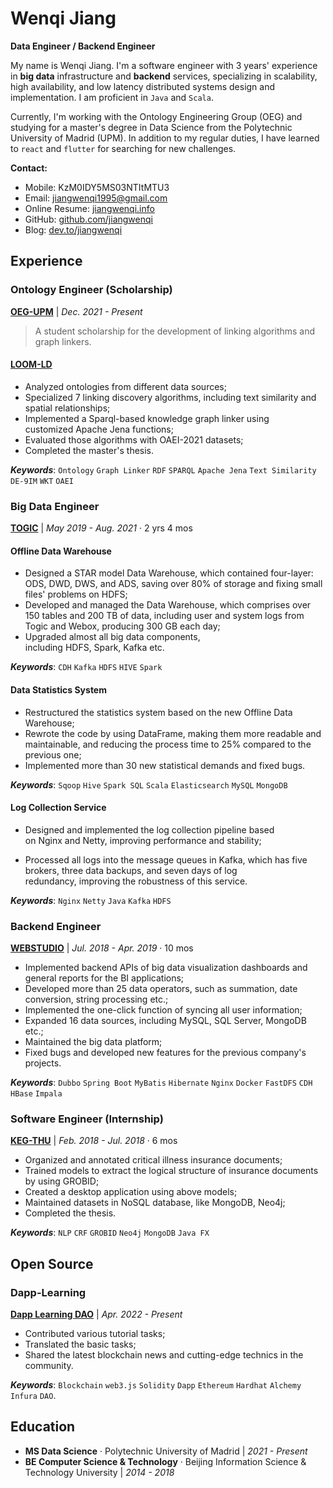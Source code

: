 # Wenqi Jiang

**Data Engineer / Backend Engineer**

My name is Wenqi Jiang. I'm a software engineer with 3 years' experience in **big data** infrastructure and **backend** services, specializing in scalability, high availability, and low latency distributed systems design and implementation. I am proficient in `Java` and `Scala`.

Currently, I'm working with the Ontology Engineering Group (OEG) and studying for a master's degree in Data Science from the Polytechnic University of Madrid (UPM). In addition to my regular duties, I have learned to `react` and `flutter` for searching for new challenges.

**Contact:**

- Mobile: KzM0IDY5MS03NTItMTU3
- Email: [jiangwenqi1995@gmail.com](mailto:jiangwenqi1995@gmail.com)
- Online Resume: [jiangwenqi.info](https://jiangwenqi.info/)
- GitHub: [github.com/jiangwenqi](https://github.com/jiangwenqi)
- Blog: [dev.to/jiangwenqi](https://dev.to/jiangwenqi)

## Experience

### Ontology Engineer (Scholarship)

**[OEG-UPM](https://oeg.fi.upm.es)** | _Dec. 2021 - Present_

> A student scholarship for the development of linking algorithms and graph linkers.

#### [LOOM-LD](https://github.com/oeg-upm/loom-ld)

- Analyzed ontologies from different data sources;
- Specialized 7 linking discovery algorithms, including text similarity and spatial relationships;
- Implemented a Sparql-based knowledge graph linker using customized Apache Jena functions;
- Evaluated those algorithms with OAEI-2021 datasets;
- Completed the master's thesis.

**_Keywords_**: `Ontology` `Graph Linker` `RDF` `SPARQL` `Apache Jena` `Text Similarity` `DE-9IM` `WKT` `OAEI`

### Big Data Engineer

**[TOGIC](http://www.51togic.com)** | _May 2019 - Aug. 2021_ · 2 yrs 4 mos

#### Offline Data Warehouse

- Designed a STAR model Data Warehouse, which contained four-layer: ODS, DWD, DWS, and ADS, saving over 80% of storage and fixing small files' problems on HDFS;
- Developed and managed the Data Warehouse, which comprises over 150 tables and 200 TB of data, including user and system logs from Togic and Webox, producing 300 GB each day;
- Upgraded almost all big data components, including HDFS, Spark, Kafka etc.

**_Keywords_**: `CDH` `Kafka` `HDFS` `HIVE` `Spark`

#### Data Statistics System

- Restructured the statistics system based on the new Offline Data Warehouse;
- Rewrote the code by using DataFrame, making them more readable and maintainable, and reducing the process time to 25% compared to the previous one;
- Implemented more than 30 new statistical demands and fixed bugs.

**_Keywords_**: `Sqoop` `Hive` `Spark SQL` `Scala` `Elasticsearch` `MySQL` `MongoDB`

#### Log Collection Service

- Designed and implemented the log collection pipeline based on Nginx and Netty, improving performance and stability;

- Processed all logs into the message queues in Kafka, which has five brokers, three data backups, and seven days of log redundancy, improving the robustness of this service.

**_Keywords_**: `Nginx` `Netty` `Java` `Kafka` `HDFS`

### Backend Engineer

**[WEBSTUDIO](http://www.wbdatavis.com)** | _Jul. 2018 - Apr. 2019_ · 10 mos

- Implemented backend APIs of big data visualization dashboards and general reports for the BI applications;
- Developed more than 25 data operators, such as summation, date conversion, string processing etc.;
- Implemented the one-click function of syncing all user information;
- Expanded 16 data sources, including MySQL, SQL Server, MongoDB etc.;
- Maintained the big data platform;
- Fixed bugs and developed new features for the previous company's projects.

**_Keywords_**: `Dubbo` `Spring Boot` `MyBatis` `Hibernate` `Nginx` `Docker` `FastDFS` `CDH` `HBase` `Impala`

### Software Engineer (Internship)

**[KEG-THU](https://keg.cs.tsinghua.edu.cn)** | _Feb. 2018 - Jul. 2018_ · 6 mos

- Organized and annotated critical illness insurance documents;
- Trained models to extract the logical structure of insurance documents by using GROBID;
- Created a desktop application using above models;
- Maintained datasets in NoSQL database, like MongoDB, Neo4j;
- Completed the thesis.

**_Keywords_**: `NLP` `CRF` `GROBID` `Neo4j` `MongoDB` `Java FX`

## Open Source

### Dapp-Learning

**[Dapp Learning DAO](https://github.com/Dapp-Learning-DAO)** | _Apr. 2022 - Present_

- Contributed various tutorial tasks;
- Translated the basic tasks;
- Shared the latest blockchain news and cutting-edge technics in the community.

**_Keywords_**: `Blockchain` `web3.js` `Solidity` `Dapp` `Ethereum` `Hardhat` `Alchemy` `Infura` `DAO`.

## Education

- **MS Data Science** · Polytechnic University of Madrid | _2021 - Present_
- **BE Computer Science & Technology** · Beijing Information Science & Technology University | _2014 - 2018_